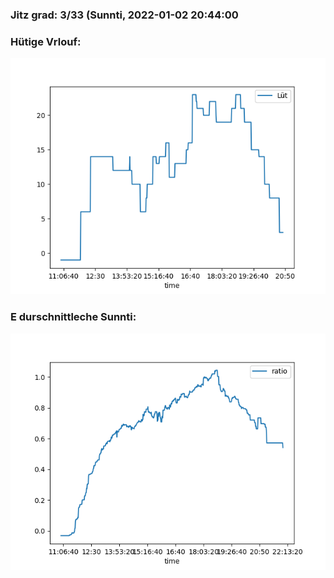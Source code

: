 ### Jitz grad: 3/33 (Sunnti, 2022-01-02 20:44:00

### Hütige Vrlouf:
![Graph](Today.png)

### E durschnittleche Sunnti:
![Graph](Sunnti.png)